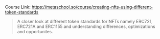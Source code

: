 Course Link: https://metaschool.so/course/creating-nfts-using-different-token-standards

> A closer look at different token standards for NFTs namely ERC721, ERC721A and ERC1155 and understanding differences, optimizations and opportunites.
